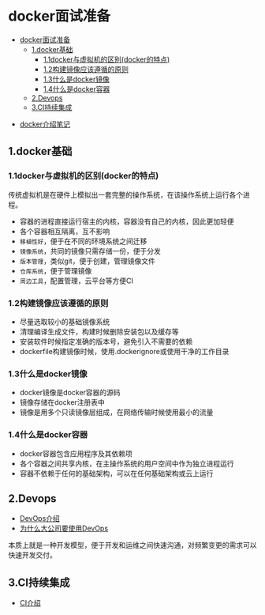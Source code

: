 # docker面试准备

<!-- vim-markdown-toc Marked -->

- [docker面试准备](#docker面试准备)
  - [1.docker基础](#1docker基础)
    - [1.1docker与虚拟机的区别(docker的特点)](#11docker与虚拟机的区别docker的特点)
    - [1.2构建镜像应该遵循的原则](#12构建镜像应该遵循的原则)
    - [1.3什么是docker镜像](#13什么是docker镜像)
    - [1.4什么是docker容器](#14什么是docker容器)
  - [2.Devops](#2devops)
  - [3.CI持续集成](#3ci持续集成)

<!-- vim-markdown-toc -->

- [docker介绍笔记](../introductions/service/docker_introduction.md)

## 1.docker基础

### 1.1docker与虚拟机的区别(docker的特点)

传统虚拟机是在硬件上模拟出一套完整的操作系统，在该操作系统上运行各个进程。

- 容器的进程直接运行宿主的内核，容器没有自己的内核，因此更加轻便
- 各个容器相互隔离，互不影响
- `移植性好`，便于在不同的环境系统之间迁移
- `镜像系统`，共同的镜像只需存储一份，便于分发
- `版本管理`，类似git，便于创建，管理镜像文件
- `仓库系统`，便于管理镜像
- `周边工具`，配置管理，云平台等方便CI

### 1.2构建镜像应该遵循的原则

- 尽量选取较小的基础镜像系统
- 清理编译生成文件，构建时候删除安装包以及缓存等
- 安装软件时候指定准确的版本号，避免引入不需要的依赖
- dockerfile构建镜像时候，使用.dockerignore或使用干净的工作目录

### 1.3什么是docker镜像

- docker镜像是docker容器的源码
- 镜像存储在docker注册表中
- 镜像是用多个只读镜像层组成，在网络传输时候使用最小的流量

### 1.4什么是docker容器

- docker容器包含应用程序及其依赖项
- 各个容器之间共享内核，在主操作系统的用户空间中作为独立进程运行
- 容器不依赖于任何的基础架构，可以在任何基础架构或云上运行

## 2.Devops

- [DevOps介绍](https://www.jianshu.com/p/c5d002cf25b9)
- [为什么大公司要使用DevOps](https://blog.csdn.net/g6U8W7p06dCO99fQ3/article/details/82056948)

本质上就是一种开发模型，便于开发和运维之间快速沟通，对频繁变更的需求可以快速开发交付。

## 3.CI持续集成

- [CI介绍](https://www.jianshu.com/p/61b5b549d215)
